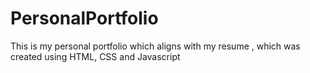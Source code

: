 # PersonalPortfolio
This is my personal portfolio which aligns with my resume , which was created using HTML, CSS and Javascript 
